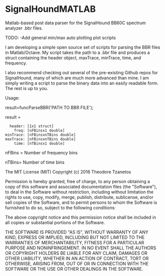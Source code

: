 # SignalHoundMATLAB
Matlab-based post data parser for the SignalHound BB60C spectrum analyzer .bbr files.

TODO:
-Add general min/max auto plotting plot scripts


I am developing a simple open source set of scripts for parsing the BBR files in Matlab/Octave. My script takes the path to a .bbr file and produces a struct containing the header object, maxTrace, minTrace, time, and frequency.

I also recommend checking out several of the pre-existing Github repos for SignalHound, many of which are much more advanced than mine. I am simply writing a script to parse the binary data into an easily readable form. The rest is up to you.

Usage:

result=funcParseBBR('PATH TO BBR FILE');

result = 

      header: [1x1 struct]
        freq: [nFBinsx1 double]
    minTrace: [nFBinsxnTBins double]
    maxTrace: [nFBinsxnTBins double]
        time: [nTBinsx1 double]



nFBins = Number of frequency bins

nTBins= Number of time bins
 
  
   


The MIT License (MIT)
Copyright (c) 2016 Theodore Tzanetos

Permission is hereby granted, free of charge, to any person obtaining a copy of this software and 
associated documentation files (the "Software"), to deal in the Software without restriction, including 
without limitation the rights to use, copy, modify, merge, publish, distribute, sublicense, and/or sell 
copies of the Software, and to permit persons to whom the Software is furnished to do so, subject to the 
following conditions:

The above copyright notice and this permission notice shall be included in all copies 
or substantial portions of the Software.

THE SOFTWARE IS PROVIDED "AS IS", WITHOUT WARRANTY OF ANY KIND, EXPRESS OR IMPLIED, 
INCLUDING BUT NOT LIMITED TO THE WARRANTIES OF MERCHANTABILITY, FITNESS FOR A PARTICULAR 
PURPOSE AND NONINFRINGEMENT. IN NO EVENT SHALL THE AUTHORS OR COPYRIGHT HOLDERS BE LIABLE 
FOR ANY CLAIM, DAMAGES OR OTHER LIABILITY, WHETHER IN AN ACTION OF CONTRACT, TORT OR OTHERWISE, 
ARISING FROM, OUT OF OR IN CONNECTION WITH THE SOFTWARE OR THE USE OR OTHER DEALINGS IN THE SOFTWARE.
